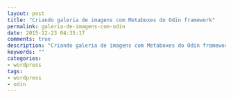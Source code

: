 ```yaml
---
layout: post
title: "Criando galeria de imagens com Metaboxes do Odin framework"
permalink: galeria-de-imagens-com-odin
date: 2015-12-23 04:35:17
comments: true
description: "Criando galeria de imagens com Metaboxes do Odin framework"
keywords: ""
categories:
- wordpress
tags:
- wordpress
- odin
---
```

